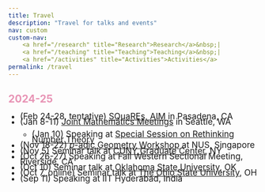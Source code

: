 ```yaml
---
title: Travel
description: "Travel for talks and events"
nav: custom
custom-nav: 
    <a href="/research" title="Research">Research</a>&nbsp;|
    <a href="/teaching" title="Teaching">Teaching</a>&nbsp;|
    <a href="/activities" title="Activities">Activities</a>
permalink: /travel
---
```


<!-- ### UC Santa Cruz -->

<h2 style="color:#e894b5">2024-25</h2>

<ul style="line-height:80%">

<li style="font-size:17px"> (Feb 24-28, tentative) <a href="https://aimath.org/programs/squares/">SQuaREs, AIM</a> in Pasadena, CA</li>

<li style="font-size:17px"> (Jan 8-11) <a href="https://jointmathematicsmeetings.org/jmm">Joint Mathematics Meetings</a> in Seattle, WA</li>
    <ul>
    <li style="font-size:17px"> (Jan 10) Speaking at <a href="https://jointmathematicsmeetings.org/meetings/national/jmm2025/2314_program_ss105.html#title">Special Session on Rethinking Number Theory</a></li></ul>

<li style="font-size:17px"> (Nov 18-22) <a href="http://www.davidrenshawhansen.net/workshop2024.html"><em>p</em>-adic Geometry Workshop</a> at NUS, Singapore</li>

<li style="font-size:17px"> (Nov 5) Seminar talk at <a href="https://sites.google.com/view/gc-arithmetic-geometry/home">CUNY Graduate Center</a>, NY</li>

<li style="font-size:17px"> (Oct 26-27) Speaking at Fall Western Sectional Meeting, Riverside, CA</li>

<li style="font-size:17px"> (Oct 10) Seminar talk at <a href="https://www.mathdept.okstate.edu/announce/">Oklahoma State University</a>, OK</li>

<li style="font-size:17px"> (Oct 7, online) Seminar talk at <a href="https://research.math.osu.edu/numbertheory/">The Ohio State University</a>, OH</li>

<li style="font-size:17px"> (Sep 11) Speaking at IIT Hyderabad, India</li>

</ul>

<!-- --------------------------------------------------- 

<details>
    <summary><b>Spring 2024</b></summary>

<ul style="line-height:180%">

<li> MAT260 <b>Linear Algebra</b>, <small>Fall 2015</small></li>

</ul>
</details>-->
